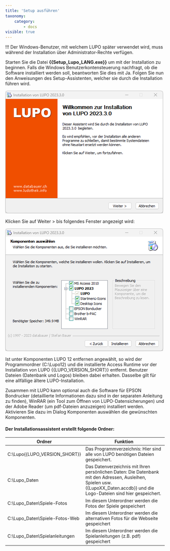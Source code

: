 ```yaml
---
title: 'Setup ausführen'
taxonomy:
    category:
        - docs
visible: true
---
```


!!! Der Windows-Benutzer, mit welchem LUPO später verwendet wird, muss während der Installation über Administrator-Rechte verfügen.

Starten Sie die Datei **{{Setup_Lupo_LANG.exe}}** um mit der Installation zu beginnen. Falls die Windows Benutzerkontensteuerung nachfragt, ob die Software installiert werden soll, beantworten Sie dies mit Ja. Folgen Sie nun den Anweisungen des Setup-Assistenten, welcher sie durch die Installation führen wird.

![Install](../../images/install-welcome.png)

Klicken Sie auf <span class="btn-lupo">Weiter ></span> bis folgendes Fenster angezeigt wird:

![Install](../../images/install-components.png)

Ist unter Komponenten LUPO 12 entfernen angewählt, so wird der Programmordner (C:\\Lupo12) und die installierte Access Runtime vor der Installation von LUPO {{LUPO_VERSION_SHORT}} entfernt. Benutzer Dateien (Datenbank und Logos) bleiben dabei erhalten. Dasselbe gilt für eine allfällige ältere LUPO-Installation.

Zusammen mit LUPO kann optional auch die Software für EPSON Bondrucker (detaillierte Informationen dazu sind in der separaten Anleitung zu finden), WinRAR (ein Tool zum Öffnen von LUPO-Datensicherungen) und der Adobe Reader (um pdf-Dateien anzuzeigen) installiert werden. Aktivieren Sie dazu im Dialog Komponenten auswählen die gewünschten Komponenten.

#### Der Installationsassistent erstellt folgende Ordner:

| Ordner | Funktion |
| ------ | ----------- |
|C:\Lupo{{LUPO_VERSION_SHORT}} | Das Programmverzeichnis: Hier sind alle von LUPO benötigen Dateien gespeichert. |
|C:\Lupo_Daten | Das Datenverzeichnis mit Ihren persönlichen Daten: Die Datenbank mit den Adressen, Ausleihen, Spielen usw. {{LupoXX_Daten.accdb}} und die Logo-Dateien sind hier gespeichert. |
|C:\Lupo_Daten\Spiele-Fotos | Im diesem Unterordner werden die Fotos der Spiele gespeichert |
|C:\Lupo_Daten\Spiele-Fotos-Web | Im diesem Unterordner werden die alternativen Fotos für die Webseite gespeichert |
|C:\Lupo_Daten\Spielanleitungen | Im diesem Unterordner werden die Spielanleitungen (z.B. pdf) gespeichert |



